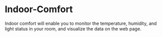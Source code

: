# Indoor-Comfort
Indoor comfort will enable you to monitor the temperature, humidity, and light status in your room, and visualize the data on the web page.
